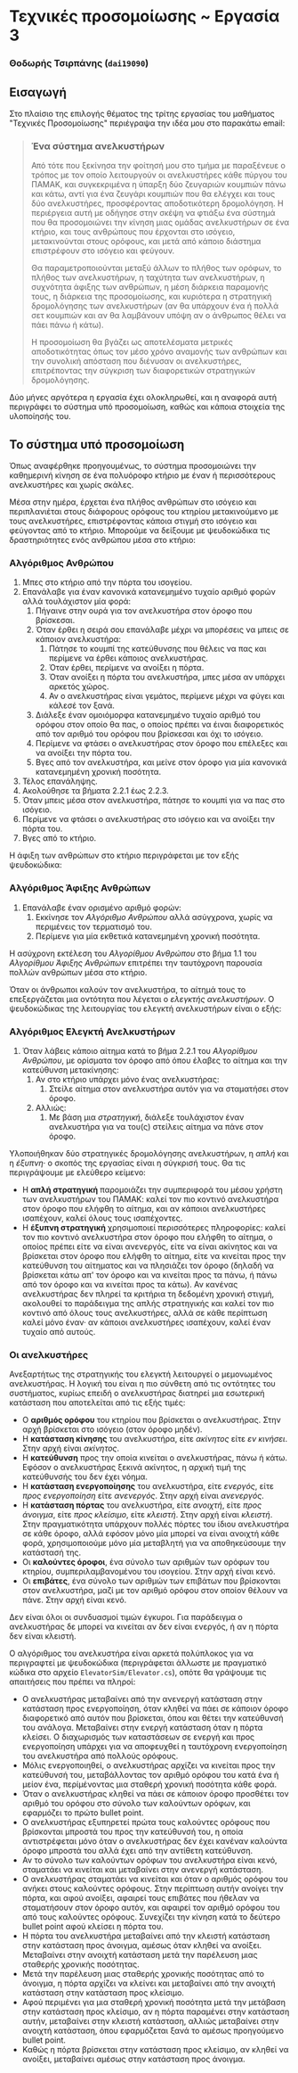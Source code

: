 # Τεχνικές προσομοίωσης ~ Εργασία 3

### Θοδωρής Τσιρπάνης (`dai19090`)

## Εισαγωγή

Στο πλαίσιο της επιλογής θέματος της τρίτης εργασίας του μαθήματος "Τεχνικές Προσομοίωσης" περιέγραψα την ιδέα μου στο παρακάτω email:

> ### Ένα σύστημα ανελκυστήρων
>
> Από τότε που ξεκίνησα την φοίτησή μου στο τμήμα με παραξένευε ο τρόπος με τον οποίο λειτουργούν οι ανελκυστήρες κάθε πύργου του ΠΑΜΑΚ, και συγκεκριμένα η ύπαρξη δύο ζευγαριών κουμπιών πάνω και κάτω, αντί για ένα ζευγάρι κουμπιών που θα ελέγχει και τους δύο ανελκυστήρες, προσφέροντας αποδοτικότερη δρομολόγηση. Η περιέργεια αυτή με οδήγησε στην σκέψη να φτιάξω ένα σύστημά που θα προσομοιώνει την κίνηση μιας ομάδας ανελκυστήρων σε ένα κτήριο, και τους ανθρώπους που έρχονται στο ισόγειο, μετακινούνται στους ορόφους, και μετά από κάποιο διάστημα επιστρέφουν στο ισόγειο και φεύγουν.
>
> Θα παραμετροποιούνται μεταξύ άλλων το πλήθος των ορόφων, το πλήθος των ανελκυστήρων, η ταχύτητα των ανελκυστήρων, η συχνότητα άφιξης των ανθρώπων, η μέση διάρκεια παραμονής τους, η διάρκεια της προσομοίωσης, και κυριότερα η στρατηγική δρομολόγησης των ανελκυστήρων (αν θα υπάρχουν ένα ή πολλά σετ κουμπιών και αν θα λαμβάνουν υπόψη αν ο άνθρωπος θέλει να πάει πάνω ή κάτω).
>
> Η προσομοίωση θα βγάζει ως αποτελέσματα μετρικές αποδοτικότητας όπως τον μέσο χρόνο αναμονής των ανθρώπων και την συνολική απόσταση που διένυσαν οι ανελκυστήρες, επιτρέποντας την σύγκριση των διαφορετικών στρατηγικών δρομολόγησης.

Δύο μήνες αργότερα η εργασία έχει ολοκληρωθεί, και η αναφορά αυτή περιγράφει το σύστημα υπό προσομοίωση, καθώς και κάποια στοιχεία της υλοποίησής του.

## Το σύστημα υπό προσομοίωση

Όπως αναφέρθηκε προηγουμένως, το σύστημα προσομοιώνει την καθημερινή κίνηση σε ένα πολυόροφο κτήριο με έναν ή περισσότερους ανελκυστήρες και χωρίς σκάλες.

Μέσα στην ημέρα, έρχεται ένα πλήθος ανθρώπων στο ισόγειο και περιπλανιέται στους διάφορους ορόφους του κτηρίου μετακινούμενο με τους ανελκυστήρες, επιστρέφοντας κάποια στιγμή στο ισόγειο και φεύγοντας από το κτήριο. Μπορούμε να δείξουμε με ψευδοκώδικα τις δραστηριότητες ενός ανθρώπου μέσα στο κτήριο:

### Αλγόριθμος Ανθρώπου

1. Μπες στο κτήριο από την πόρτα του ισογείου.
1. Επανάλαβε για έναν κανονικά κατανεμημένο τυχαίο αριθμό φορών αλλά τουλάχιστον μία φορά:
    1. Πήγαινε στην ουρά για τον ανελκυστήρα στον όροφο που βρίσκεσαι.
    1. Όταν έρθει η σειρά σου επανάλαβε μέχρι να μπορέσεις να μπεις σε κάποιον ανελκυστήρα:
        1. Πάτησε το κουμπί της κατεύθυνσης που θέλεις να πας και περίμενε να έρθει κάποιος ανελκυστήρας.
        1. Όταν έρθει, περίμενε να ανοίξει η πόρτα.
        1. Όταν ανοίξει η πόρτα του ανελκυστήρα, μπες μέσα αν υπάρχει αρκετός χώρος.
        1. Αν ο ανελκυστήρας είναι γεμάτος, περίμενε μέχρι να φύγει και κάλεσέ τον ξανά.
    1. Διάλεξε έναν ομοιόμορφα κατανεμημένο τυχαίο αριθμό του ορόφου στον οποίο θα πας, ο οποίος πρέπει να έιναι διαφορετικός από τον αριθμό του ορόφου που βρίσκεσαι και όχι το ισόγειο.
    1. Περίμενε να φτάσει ο ανελκυστήρας στον όροφο που επέλεξες και να ανοίξει την πόρτα του.
    1. Βγες από τον ανελκυστήρα, και μείνε στον όροφο για μία κανονικά κατανεμημένη χρονική ποσότητα.
1. Τέλος επανάληψης.
1. Ακολούθησε τα βήματα 2.2.1 έως 2.2.3.
1. Όταν μπεις μέσα στον ανελκυστήρα, πάτησε το κουμπί για να πας στο ισόγειο.
1. Περίμενε να φτάσει ο ανελκυστήρας στο ισόγειο και να ανοίξει την πόρτα του.
1. Βγες από το κτήριο.

Η άφιξη των ανθρώπων στο κτήριο περιγράφεται με τον εξής ψευδοκώδικα:

### Αλγόριθμος Άφιξης Ανθρώπων

1. Επανάλαβε έναν ορισμένο αριθμό φορών:
    1. Εκκίνησε τον _Αλγόριθμο Ανθρώπου_ αλλά ασύγχρονα, χωρίς να περιμένεις τον τερματισμό του.
    1. Περίμενε για μία εκθετικά κατανεμημένη χρονική ποσότητα.

Η ασύχρονη εκτέλεση του _Αλγορίθμου Ανθρώπου_ στο βήμα 1.1 του _Αλγορίθμου Άφιξης Ανθρώπων_ επιτρέπει την ταυτόχρονη παρουσία πολλών ανθρώπων μέσα στο κτήριο.

Όταν οι άνθρωποι καλούν τον ανελκυστήρα, το αίτημά τους το επεξεργάζεται μια οντότητα που λέγεται ο _ελεγκτής ανελκυστήρων_. Ο ψευδοκώδικας της λειτουργίας του ελεγκτή ανελκυστήρων είναι ο εξής:

### Αλγόριθμος Ελεγκτή Ανελκυστήρων

1. Όταν λάβεις κάποιο αίτημα κατά το βήμα 2.2.1 του _Αλγορίθμου Ανθρώπου_, με ορίσματα τον όροφο από όπου έλαβες το αίτημα και την κατεύθυνση μετακίνησης:
    1. Αν στο κτήριο υπάρχει μόνο ένας ανελκυστήρας:
        1. Στείλε αίτημα στον ανελκυστήρα αυτόν για να σταματήσει στον όροφο.
    1. Αλλιώς:
        1. Με βάση μια _στρατηγική_, διάλεξε τουλάχιστον έναν ανελκυστήρα για να του(ς) στείλεις αίτημα να πάνε στον όροφο.

Υλοποιήθηκαν δύο στρατηγικές δρομολόγησης ανελκυστήρων, η _απλή_ και η _έξυπνη_· ο σκοπός της εργασίας είναι η σύγκρισή τους. Θα τις περιγράψουμε με ελεύθερο κείμενο:

* Η __απλή στρατηγική__ παρομοιάζει την συμπεριφορά του μέσου χρήστη των ανελκυστήρων του ΠΑΜΑΚ: καλεί τον πιο κοντινό ανελκυστήρα στον όροφο που ελήφθη το αίτημα, και αν κάποιοι ανελκυστήρες ισαπέχουν, καλεί όλους τους ισαπέχοντες.
* Η __έξυπνη στρατηγική__ χρησιμοποιεί περισσότερες πληροφορίες: καλεί τον πιο κοντινό ανελκυστήρα στον όροφο που ελήφθη το αίτημα, ο οποίος πρέπει είτε να είναι ανενεργός, είτε να είναι ακίνητος και να βρίσκεται στον όροφο που ελήφθη το αίτημα, είτε να κινείται προς την κατεύθυνση του αίτηματος και να πλησιάζει τον όροφο (δηλαδή να βρίσκεται κάτω απ' τον όροφο και να κινείται προς τα πάνω, ή πάνω από τον όροφο και να κινείται προς τα κάτω). Αν κανένας ανελκυστήρας δεν πληρεί τα κριτήρια τη δεδομένη χρονική στιγμή, ακολουθεί το παράδειγμα της απλής στρατηγικής και καλεί τον πιο κοντινό από όλους τους ανελκυστήρες, αλλά σε κάθε περίπτωση καλεί μόνο έναν· αν κάποιοι ανελκυστήρες ισαπέχουν, καλεί έναν τυχαίο από αυτούς.

### Οι ανελκυστήρες

Ανεξαρτήτως της στρατηγικής του ελεγκτή λειτουργεί ο μεμονωμένος ανελκυστήρας. Η λογική του είναι η πιο σύνθετη από τις οντότητες του συστήματος, κυρίως επειδή ο ανελκυστήρας διατηρεί μια εσωτερική κατάσταση που αποτελείται από τις εξής τιμές:

* Ο **αριθμός ορόφου** του κτηρίου που βρίσκεται ο ανελκυστήρας. Στην αρχή βρίσκεται στο ισόγειο (στον όροφο μηδέν).
* Η **κατάσταση κίνησης** του ανελκυστήρα, είτε _ακίνητος_ είτε _εν κινήσει_. Στην αρχή είναι _ακίνητος_.
* Η **κατεύθυνση** προς την οποία κινείται ο ανελκυστήρας, πάνω ή κάτω. Εφόσον ο ανελκυστήρας ξεκινά ακίνητος, η αρχική τιμή της κατεύθυνσής του δεν έχει νόημα.
* Η **κατάσταση ενεργοποίησης** του ανελκυστήρα, είτε _ενεργός_, είτε _προς ενεργοποίηση_ είτε _ανενεργός_. Στην αρχή είναι _ανενεργός_.
* Η **κατάσταση πόρτας** του ανελκυστήρα, είτε _ανοιχτή_, είτε _προς άνοιγμα_, είτε _προς κλείσιμο_, είτε _κλειστή_. Στην αρχή είναι _κλειστή_. Στην πραγματικότητα υπάρχουν πολλές πόρτες του ίδιου ανελκυστήρα σε κάθε όροφο, αλλά εφόσον μόνο μία μπορεί να είναι ανοιχτή κάθε φορά, χρησιμοποιούμε μόνο μία μεταβλητή για να αποθηκεύσουμε την κατάστασή της.
* Οι **καλούντες όροφοι**, ένα σύνολο των αριθμών των ορόφων του κτηρίου, συμπεριλαμβανομένου του ισογείου. Στην αρχή είναι κενό.
* Οι **επιβάτες**, ένα σύνολο των αριθμών των επιβάτων που βρίσκονται στον ανελκυστήρα, μαζί με τον αριθμό ορόφου στον οποίον θέλουν να πάνε. Στην αρχή είναι κενό.

Δεν είναι όλοι οι συνδυασμοί τιμών έγκυροι. Για παράδειγμα ο ανελκυστήρας δε μπορεί να κινείται αν δεν είναι ενεργός, ή αν η πόρτα δεν είναι κλειστή.

Ο αλγόριθμος του ανελκυστήρα είναι αρκετά πολύπλοκος για να περιγραφτεί με ψευδοκώδικα (περιγράφεται άλλωστε με πραγματικό κώδικα στο αρχείο `ElevatorSim/Elevator.cs`), οπότε θα γράψουμε τις απαιτήσεις που πρέπει να πληροί:

* Ο ανελκυστήρας μεταβαίνει από την ανενεργή κατάσταση στην κατάσταση προς ενεργοποίηση, όταν κληθεί να πάει σε κάποιον όροφο διαφορετικό από αυτόν που βρίσκεται, όπου και θέτει την κατεύθυνσή του ανάλογα. Μεταβαίνει στην ενεργή κατάσταση όταν η πόρτα κλείσει. Ο διαχωρισμός των καταστάσεων σε ενεργή και προς ενεργοποίηση υπάρχει για να αποφευχθεί η ταυτόχρονη ενεργοποίηση του ανελκυστήρα από πολλούς ορόφους.
* Μόλις ενεργοποιηθεί, ο ανελκυστήρας αρχίζει να κινείται προς την κατεύθυνσή του, μεταβάλλοντας τον αριθμό ορόφου του κατά ένα ή μείον ένα, περίμένοντας μια σταθερή χρονική ποσότητα κάθε φορά.
* Όταν ο ανελκυστήρας κληθεί να πάει σε κάποιον όροφο προσθέτει τον αριθμό του ορόφου στο σύνολο των καλούντων ορόφων, και εφαρμόζει το πρώτο bullet point.
* Ο ανελκυστήρας εξυπηρετεί πρώτα τους καλούντες ορόφους που βρίσκονται μπροστά του προς την κατεύθυνσή του, η οποία αντιστρέφεται μόνο όταν ο ανελκυστήρας δεν έχει κανέναν καλούντα όροφο μπροστά του αλλά έχει από την αντίθετη κατεύθυνση.
* Αν το σύνολο των καλούντων ορόφων του ανελκυστήρα είναι κενό, σταματάει να κινείται και μεταβαίνει στην ανενεργή κατάσταση.
* Ο ανελκυστήρας σταματάει να κινείται και όταν ο αριθμός ορόφου του ανήκει στους καλούντες ορόφους. Στην περίπτωση αυτήν ανοίγει την πόρτα, και αφού ανοίξει, αφαιρεί τους επιβάτες που ήθελαν να σταματήσουν στον όροφο αυτόν, και αφαιρεί τον αριθμό ορόφου του από τους καλούντες ορόφους. Συνεχίζει την κίνηση κατά το δεύτερο bullet point αφού κλείσει η πόρτα του.
* Η πόρτα του ανελκυστήρα μεταβαίνει από την κλειστή κατάσταση στην κατάσταση προς άνοιγμα, αμέσως όταν κληθεί να ανοίξει. Μεταβαίνει στην ανοιχτή κατάσταση μετά την παρέλευση μιας σταθερής χρονικής ποσότητας.
* Μετά την παρέλευση μιας σταθερής χρονικής ποσότητας από το άνοιγμα, η πόρτα αρχίζει να κλείνει και μεταβαίνει από την ανοιχτή κατάσταση στην κατάσταση προς κλείσιμο.
* Αφού περιμένει για μια σταθερή χρονική ποσότητα μετά την μετάβαση στην κατάσταση προς κλείσιμο, αν η πόρτα παραμένει στην κατάσταση αυτήν, μεταβαίνει στην κλειστή κατάσταση, αλλιώς μεταβαίνει στην ανοιχτή κατάσταση, όπου εφαρμόζεται ξανά το αμέσως προηγούμενο bullet point.
* Καθώς η πόρτα βρίσκεται στην κατάσταση προς κλείσιμο, αν κληθεί να ανοίξει, μεταβαίνει αμέσως στην κατάσταση προς άνοιγμα.
